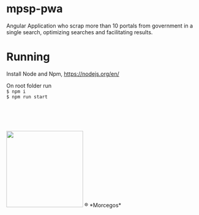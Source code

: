 # mpsp-pwa

Angular Application who scrap more than 10 portals from government in a single search, optimizing searches and facilitating results.

# Running
Install Node and Npm, https://nodejs.org/en/

On root folder run <br>
```$ npm i```<br>
```$ npm run start```
<br>
<br>
<br>
<br>
<br>
<p>
<img src="https://m0.joe.co.uk/wp-content/uploads/2019/01/25121841/zubat-png-8.png" width="200px">
® *Morcegos*</p>
